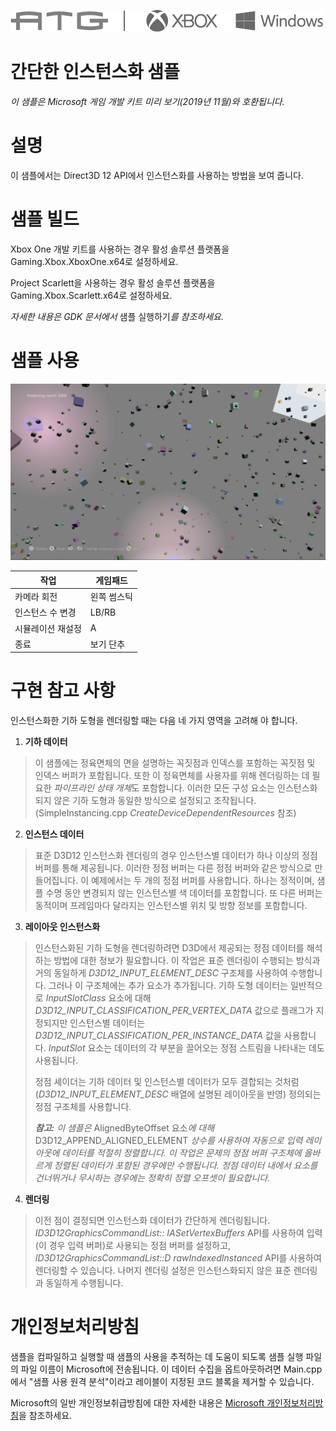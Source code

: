   ![](./media/image1.png)

#   간단한 인스턴스화 샘플

*이 샘플은 Microsoft 게임 개발 키트 미리 보기(2019년 11월)와
호환됩니다.*

# 설명

이 샘플에서는 Direct3D 12 API에서 인스턴스화를 사용하는 방법을 보여
줍니다.

# 샘플 빌드

Xbox One 개발 키트를 사용하는 경우 활성 솔루션 플랫폼을
Gaming.Xbox.XboxOne.x64로 설정하세요.

Project Scarlett을 사용하는 경우 활성 솔루션 플랫폼을
Gaming.Xbox.Scarlett.x64로 설정하세요.

*자세한 내용은 GDK 문서에서* 샘플 실행하기*를 참조하세요.*

# 샘플 사용

![](./media/image3.png)

| 작업                                   |  게임패드                    |
|----------------------------------------|-----------------------------|
| 카메라 회전                            |  왼쪽 썸스틱                 |
| 인스턴스 수 변경                       |  LB/RB                       |
| 시뮬레이션 재설정                      |  A                           |
| 종료                                   |  보기 단추                   |

# 구현 참고 사항

인스턴스화한 기하 도형을 렌더링할 때는 다음 네 가지 영역을 고려해 야
합니다.

1.  **기하 데이터**

> 이 샘플에는 정육면체의 면을 설명하는 꼭짓점과 인덱스를 포함하는 꼭짓점
> 및 인덱스 버퍼가 포함됩니다. 또한 이 정육면체를 사용자를 위해
> 렌더링하는 데 필요한 *파이프라인 상태 개체*도 포함합니다. 이러한 모든
> 구성 요소는 인스턴스화되지 않은 기하 도형과 동일한 방식으로 설정되고
> 조작됩니다. (SimpleInstancing.cpp *CreateDeviceDependentResources*
> 참조)

2.  **인스턴스 데이터**

> 표준 D3D12 인스턴스화 렌더링의 경우 인스턴스별 데이터가 하나 이상의
> 정점 버퍼를 통해 제공됩니다. 이러한 정점 버퍼는 다른 정점 버퍼와 같은
> 방식으로 만들어집니다. 이 예제에서는 두 개의 정점 버퍼를 사용합니다.
> 하나는 정적이며, 샘플 수명 동안 변경되지 않는 인스턴스별 색 데이터를
> 포함합니다. 또 다른 버퍼는 동적이며 프레임마다 달라지는 인스턴스별
> 위치 및 방향 정보를 포함합니다.

3.  **레이아웃 인스턴스화**

> 인스턴스화된 기하 도형을 렌더링하려면 D3D에서 제공되는 정점 데이터를
> 해석하는 방법에 대한 정보가 필요합니다. 이 작업은 표준 렌더링이
> 수행되는 방식과 거의 동일하게 *D3D12_INPUT_ELEMENT_DESC* 구조체를
> 사용하여 수행합니다. 그러나 이 구조체에는 추가 요소가 추가됩니다. 기하
> 도형 데이터는 일반적으로 *InputSlotClass* 요소에 대해
> *D3D12_INPUT_CLASSIFICATION_PER_VERTEX_DATA* 값으로 플래그가
> 지정되지만 인스턴스별 데이터는
> *D3D12_INPUT_CLASSIFICATION_PER_INSTANCE_DATA* 값을 사용합니다.
> *InputSlot* 요소는 데이터의 각 부분을 끌어오는 정점 스트림을 나타내는
> 데도 사용됩니다.
>
> 정점 셰이더는 기하 데이터 및 인스턴스별 데이터가 모두 결합되는
> 것처럼(*D3D12_INPUT_ELEMENT_DESC* 배열에 설명된 레이아웃을 반영)
> 정의되는 정점 구조체를 사용합니다.
>
> ***참고:** 이 샘플은* AlignedByteOffset 요소*에 대해*
> D3D12_APPEND_ALIGNED_ELEMENT *상수를 사용하여 자동으로 입력 레이아웃에
> 데이터를 적절히 정렬합니다. 이 작업은 문제의 정점 버퍼 구조체에
> 올바르게 정렬된 데이터가 포함된 경우에만 수행됩니다. 정점 데이터
> 내에서 요소를 건너뛰거나 무시하는 경우에는 정확히 정렬 오프셋이
> 필요합니다.*

4.  **렌더링**

> 이전 점이 결정되면 인스턴스화 데이터가 간단하게 렌더링됩니다.
> *ID3D12GraphicsCommandList:: IASetVertexBuffers* API를 사용하여
> 입력(이 경우 입력 버퍼)로 사용되는 정점 버퍼를 설정하고,
> *ID3D12GraphicsCommandList::D rawIndexedInstanced* API를 사용하여
> 렌더링할 수 있습니다. 나머지 렌더링 설정은 인스턴스화되지 않은 표준
> 렌더링과 동일하게 수행됩니다.

# 개인정보처리방침

샘플을 컴파일하고 실행할 때 샘플의 사용을 추적하는 데 도움이 되도록 샘플
실행 파일의 파일 이름이 Microsoft에 전송됩니다. 이 데이터 수집을
옵트아웃하려면 Main.cpp에서 \"샘플 사용 원격 분석\"이라고 레이블이
지정된 코드 블록을 제거할 수 있습니다.

Microsoft의 일반 개인정보취급방침에 대한 자세한 내용은 [Microsoft
개인정보처리방침](https://privacy.microsoft.com/en-us/privacystatement/)을
참조하세요.
